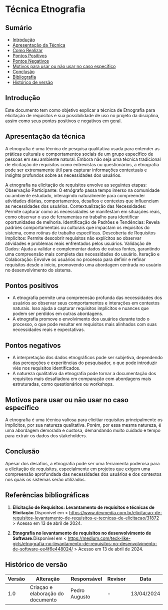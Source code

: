 
# Técnica Etnografia

## Sumário
* [Introdução](#Introdução)
* [Apresentação da Técnica](#Apresentação-da-Técnica)
* [Como Realizar](#Como-Realizar)
* [Pontos Positivos](#Pontos-Positivos)
* [Pontos Negativos](#Pontos-Negativos)
* [Motivos para usar ou não usar no caso específico](#Motivos-para-usar-ou-não-usar-no-caso-específico)
* [Conclusão](#Conclusão)
* [Bibliografia](#Bibliografia)
* [Histórico de versão](#Histórico-de-versão)

## Introdução
Este documento tem como objetivo explicar a técnica de Etnografia para elicitação de requisitos e sua possibilidade de uso no
projeto da disciplina, assim como seus pontos positivos e negativos em geral.

## Apresentação da técnica
A etnografia é uma técnica de pesquisa qualitativa usada para entender as práticas culturais e comportamentos sociais de um grupo específico de pessoas em seu ambiente natural. Embora não seja uma técnica tradicional de elicitação de requisitos como entrevistas ou questionários, a etnografia pode ser extremamente útil para capturar informações contextuais e insights profundos sobre as necessidades dos usuários. 

A etnografia na elicitação de requisitos envolve as seguintes etapas:
Observação Participante: O etnógrafo passa tempo imerso na comunidade ou ambiente estudado, interagindo naturalmente para compreender atividades diárias, comportamentos, desafios e contextos que influenciam as necessidades dos usuários.
Contextualização das Necessidades: Permite capturar como as necessidades se manifestam em situações reais, como observar o uso de ferramentas no trabalho para identificar oportunidades de melhoria.
Identificação de Padrões e Tendências: Revela padrões comportamentais ou culturais que impactam os requisitos do sistema, como rotinas de trabalho específicas.
Descoberta de Requisitos Implícitos: Permite descobrir requisitos não explícitos ao observar atividades e problemas reais enfrentados pelos usuários.
Validação de Dados: Ajuda a validar e complementar dados de outras fontes, garantindo uma compreensão mais completa das necessidades do usuário.
Iteração e Colaboração: Envolve os usuários no processo para definir e refinar requisitos desde o início, promovendo uma abordagem centrada no usuário no desenvolvimento do sistema.

## Pontos positivos
- A etnografia permite uma compreensão profunda das necessidades dos usuários ao observar seus comportamentos e interações em contextos naturais. Isso ajuda a capturar requisitos implícitos e nuances que podem ser perdidos em outras abordagens.
- A etnografia promove o envolvimento dos usuários durante todo o processo, o que pode resultar em requisitos mais alinhados com suas necessidades reais e expectativas.
  
## Pontos negativos
- A interpretação dos dados etnográficos pode ser subjetiva, dependendo das percepções e experiências do pesquisador, o que pode introduzir viés nos requisitos identificados.
- A natureza qualitativa da etnografia pode tornar a documentação dos requisitos mais desafiadora em comparação com abordagens mais estruturadas, como questionários ou workshops.

## Motivos para usar ou não usar no caso específico
A etnografia é uma técnica valiosa para elicitiar requisitos principalmente os implícitos, por sua natureza qualitativa. Porém, por essa
mesma natureza, é uma abordagem demorada e custosa, demandando muito cuidado e tempo para extrair os dados dos stakeholders.

## Conclusão
Apesar dos desafios, a etnografia pode ser uma ferramenta poderosa para a elicitação de requisitos, especialmente em projetos que exigem uma compreensão aprofundada das necessidades dos usuários e dos contextos nos quais os sistemas serão utilizados.

## Referências bibliográficas
1. **Elicitação de Requisitos: Levantamento de requisitos e técnicas de Elicitação**.Disponível em < https://www.devmedia.com.br/elicitacao-de-requisitos-levantamento-de-requisitos-e-tecnicas-de-elicitacao/31872 > Acesso em 13 de abril de 2024.

2. **Etnografia no levantamento de requisitos no desenvolvimento de Software**.Disponível em < https://medium.com/teck-like-girls/etnografia-no-levantamento-de-requisitos-no-desenvolvimento-de-software-ee4f6e448024/ > Acesso em 13 de abril de 2024.

## Histórico de versão
| Versão | Alteração | Responsável | Revisor | Data |
| - | - | - | - | - |
| 1.0 | Criaçao e elaboração do documento | Pedro Augusto | - | 13/04/2024 |
